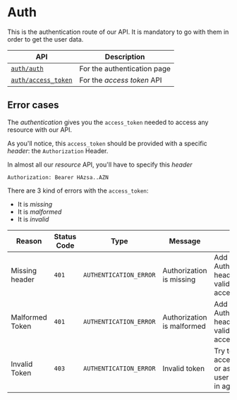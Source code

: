 # Auth

This is the authentication route of our API.
It is mandatory to go with them in order to get the user data.

|API|Description|
|---|---|
|[`auth/auth`](auth.md)|For the authentication page|
|[`auth/access_token`](access_token.md)|For the *access token* API|


## Error cases

The *authentication* gives you the `access_token` needed to access any resource with our API.

As you'll notice, this `access_token` should be provided with a specific *header*: the `Authorization` Header.

In almost all our *resource* API, you'll have to specify this *header*

`Authorization: Bearer HAzsa..AZN`

There are 3 kind of errors with the `access_token`:

- It is *missing*
- It is *malformed*
- It is *invalid*


|Reason|Status Code|Type|Message|Tip|
|---|---|---|---|---|
|Missing header|`401`|`AUTHENTICATION_ERROR`|Authorization is missing|Add the Authorization header with a valid access_token|
|Malformed Token|`401`|`AUTHENTICATION_ERROR`|Authorization is malformed|Add the Authorization header with a valid access_token|
|Invalid Token|`403`|`AUTHENTICATION_ERROR`|Invalid token|Try to refresh access_token or ask the user to sign-in again|